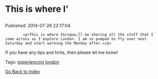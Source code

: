 
# <p>This is where I&rsquo;

Published: 2014-07-26 22:17:04


            
            <p>This is where I&rsquo;ll be sharing all the stuff that I come across as I explore London. I am so pumped to fly over next Saturday and start working the Monday after.</p>

<p>If you have any tips and hints, then please let me know!</p>

            
            

Tags: [experiencing](tag-experiencing.md) [london](tag-london.md)

[Go Back to Index](index.md)
